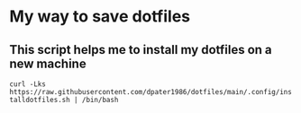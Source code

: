 # My way to save dotfiles

## This script helps me to install my dotfiles on a new machine

``curl -Lks https://raw.githubusercontent.com/dpater1986/dotfiles/main/.config/installdotfiles.sh | /bin/bash ``
